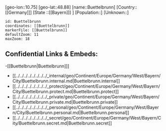 ﻿---
location: [48.88,10.75]
mapzoom: [7,12] 
mapmarker: city 
type: City
tags:
- geo/City


SpocWebEntityId: 29435
isDeleted: false
confidential: public

---
[geo-lon::10.75]
[geo-lat::48.88]
[name::Buettelbrunn]
[Country::[[Germany]]]
[State ::[[Bayern]]] ]
[Population::]
[Unknown::]


```leaflet
id: Buettelbrunn
coordinates: [[Buettelbrunn]]
markerFile: [[Buettelbrunn]]
defaultZoom: 11 
maxZoom: 18
```


## Confidential Links & Embeds: 
-[[Buettelbrunn|Buettelbrunn]]] 
- [[../../../../../../../../_internal/geo/Continent/Europe/Germany/West/Bayern/City/Buettelbrunn.internal.md|Buettelbrunn.internal]] 
- [[../../../../../../../../_protect/geo/Continent/Europe/Germany/West/Bayern/City/Buettelbrunn.protect.md|Buettelbrunn.protect]] 
- [[../../../../../../../../_private/geo/Continent/Europe/Germany/West/Bayern/City/Buettelbrunn.private.md|Buettelbrunn.private]] 
- [[../../../../../../../../_personal/geo/Continent/Europe/Germany/West/Bayern/City/Buettelbrunn.personal.md|Buettelbrunn.personal]] 
- [[../../../../../../../../_secret/geo/Continent/Europe/Germany/West/Bayern/City/Buettelbrunn.secret.md|Buettelbrunn.secret]] 

